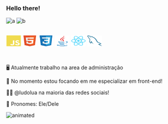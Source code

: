 
### Hello there!



 <p align="inline">
    <img width="42%" src="https://github-readme-stats.vercel.app/api?username=ludolua&theme=tokyonight" alt="a" />
    <img width="50%" src="https://github-readme-stats.vercel.app/api/top-langs/?username=ludolua&layout=compact&theme=tokyonight" alt="b" />
</p>
<div style="display: inline_block"><br>
    <img align="center" alt="Js" height="30" width="40" src="https://raw.githubusercontent.com/devicons/devicon/master/icons/javascript/javascript-plain.svg">
    <img align="center" alt="HTML" height="30" width="40" src="https://raw.githubusercontent.com/devicons/devicon/master/icons/html5/html5-original.svg">
    <img align="center" alt="CSS" height="30" width="40" src="https://raw.githubusercontent.com/devicons/devicon/master/icons/css3/css3-original.svg">
    <img align="center" alt="JAVA" height="30" width="40" src="https://raw.githubusercontent.com/devicons/devicon/master/icons/java/java-original.svg">
    <img align="center" alt="REACT" height="30" width="40" src="https://raw.githubusercontent.com/devicons/devicon/master/icons/react/react-original.svg">
    <img align="center" alt="MYSQL" height="30" width="40" src="https://raw.githubusercontent.com/devicons/devicon/master/icons/mysql/mysql-original.svg">
</div>	

<br>
<br>
  <p>🖥 Atualmente trabalho na area de administração
  <p>🌱 No momento estou focando em me especializar em front-end!</p>
  <p>🙋‍♂️ @ludolua na maioria das redes sociais!</p>
  <p>🧑 Pronomes: Ele/Dele</p>	

<img src="https://user-images.githubusercontent.com/87837854/166164046-1238b8f9-e59c-4096-83b5-c777ec7cf562.gif" alt="animated">
